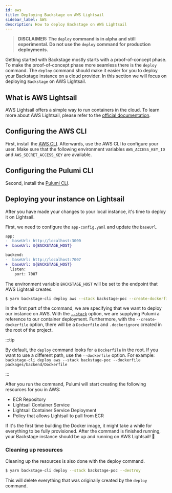 ```yaml
---
id: aws
title: Deploying Backstage on AWS Lightsail
sidebar_label: AWS
description: How to deploy Backstage on AWS Lightsail
---
```


> **DISCLAIMER: The `deploy` command is in alpha and still experimental. Do not use the `deploy` command for production deployments.**

Getting started with Backstage mostly starts with a proof-of-concept phase. To make the proof-of-concept phase more seamless there is the `deploy` command. The `deploy` command should make it easier for you to deploy your Backstage instance on a cloud provider. In this section we will focus on deploying `Backstage` on AWS Lightsail.

## What is AWS Lightsail

AWS Lightsail offers a simple way to run containers in the cloud. To learn more about AWS Lightsail, please refer to the [official documentation](https://lightsail.aws.amazon.com/ls/docs/en_us/articles/amazon-lightsail-container-services-deployments).

## Configuring the AWS CLI

First, install the [AWS CLI](https://aws.amazon.com/cli/). Afterwards, use the AWS CLI to configure your user. Make sure that the following environment variables `AWS_ACCESS_KEY_ID` and `AWS_SECRET_ACCESS_KEY` are available.

## Configuring the Pulumi CLI

Second, install the [Pulumi CLI](https://www.pulumi.com/docs/get-started/install/).

## Deploying your instance on Lightsail

After you have made your changes to your local instance, it's time to deploy it on Lightsail.

First, we need to configure the `app-config.yaml` and update the `baseUrl`.

```diff
app:
-  baseUrl: http://localhost:3000
+  baseUrl: ${BACKSTAGE_HOST}

backend:
-  baseUrl: http://localhost:7007
+  baseUrl: ${BACKSTAGE_HOST}
  listen:
    port: 7007
```

The environment variable `BACKSTAGE_HOST` will be set to the endpoint that AWS Lightsail creates.

```bash
$ yarn backstage-cli deploy aws --stack backstage-poc --create-dockerfile
```

In the first part of the command, we are specifying that we want to deploy our instance on AWS. With the [`--stack`](https://www.pulumi.com/docs/reference/cli/pulumi_stack/) option, we are supplying Pulumi a reference to our container deployment. Furthermore, with the `--create-dockerfile` option, there will be a `Dockerfile` and `.dockerignore` created in the root of the project.

:::tip

By default, the `deploy` command looks for a `Dockerfile` in the root. If you want to use a different path, use the `--dockerfile` option. For example: `backstage-cli deploy aws --stack backstage-poc --dockerfile packages/backend/Dockerfile`

:::

After you run the command, Pulumi will start creating the following resources for you in AWS:

- ECR Repository
- Lightsail Container Service
- Lightsail Container Service Deployment
- Policy that allows Lightsail to pull from ECR

If it's the first time building the Docker image, it might take a while for everything to be fully provisioned. After the command is finished running, your Backstage instance should be up and running on AWS Lightsail! 🎉

### Cleaning up resources

Cleaning up the resources is also done with the deploy command.

```bash
$ yarn backstage-cli deploy --stack backstage-poc --destroy
```

This will delete everything that was originally created by the `deploy` command.
